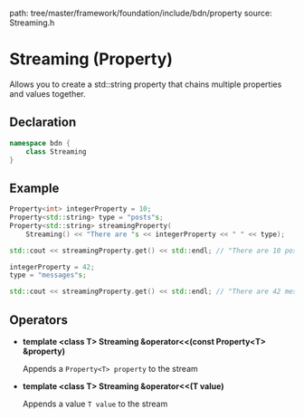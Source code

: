 path: tree/master/framework/foundation/include/bdn/property
source: Streaming.h

# Streaming (Property)

Allows you to create a std::string property that chains multiple properties and values together.

## Declaration

```C++
namespace bdn {
	class Streaming
}
```

## Example

```c++
Property<int> integerProperty = 10;
Property<std::string> type = "posts"s;
Property<std::string> streamingProperty(
	Streaming() << "There are "s << integerProperty << " " << type);

std::cout << streamingProperty.get() << std::endl; // "There are 10 posts"

integerProperty = 42;
type = "messages"s;

std::cout << streamingProperty.get() << std::endl; // "There are 42 messages"


```

## Operators

* **template <class T\> Streaming &operator<<(const Property<T\> &property)**

	Appends a `Property<T> property` to the stream

* **template <class T\> Streaming &operator<<(T value)**

	Appends a value `T value` to the stream